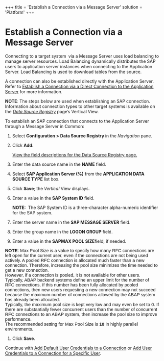+++
title = 'Establish a Connection via a Message Server'
solution = 'Platform'
+++

# Establish a Connection via a Message Server

Connecting to a target system  via a Message Server uses load balancing
to manage server resources. Load Balancing dynamically distributes the
SAP users to application server instances when connecting to the
Application Server. Load Balancing is used to download tables from the
source.

A connection can also be established directly with the Application
Server. Refer to [Establish a Connection via a Direct Connection to the
Application Server](Establish_a_Connection_Direct_Connection.htm) for
more information.

<span style="font-weight: bold;">NOTE</span>: The steps below are used
when establishing an SAP connection. Information about connection types
to other target systems is available on
the<span style="font-style: italic;"> [Data Source
Registry](../Page_Desc/Data_Source_Registry_H.htm#Data_Source_Registry_V)</span>
page’s Vertical View.

To establish an SAP connection that connects to the Application Server
through a Message Server in Common:

1.  Select <span style="font-weight: bold;">Configuration \> Data Source
    Registry </span>in the
    <span style="font-style: italic;">Navigation</span> pane.

2.  Click <span style="font-weight: bold;">Add</span>.
    
    [View the field descriptions for the Data Source Registry
    page.](../Page_Desc/Data_Source_Registry_H.htm)

3.  Enter the data source name in the
    <span style="font-weight: bold;">NAME</span> field.

4.  Select <span style="font-weight: bold;">SAP Application Server
    (%)</span> from the <span style="font-weight: bold;">APPLICATION
    DATA SOURCE TYPE</span> list box.

5.  Click <span style="font-weight: bold;">Save</span>; the
    <span style="font-style: italic;">Vertical</span> View displays.

6.  Enter a value in the <span style="font-weight: bold;">SAP System
    ID</span> field.
    
    **NOTE:**  The SAP System ID is a three-character alpha-numeric
    identifier for the SAP system.

7.  Enter the server name in the <span style="font-weight: bold;">SAP
    MESSAGE SERVER</span> field.

8.  Enter the group name in the <span style="font-weight: bold;">LOGON
    GROUP</span> field.

9.  Enter a value in the **SAPMAX POOL SIZE**field, if
needed.

<span style="font-size: 11.0pt;font-family: Arial, sans-serif;">**NOTE**:
Max Pool Size is a value to specify how many RFC connections are left
open for the current user, even if the connections are not being used
actively. A pooled RFC connection is allocated much faster than a new
connection. Therefore, increasing the pool size minimizes the time
needed to get a new connection.  
However, if a connection is pooled, it is not available for other users.
Typically, ABAP backend systems define an upper limit for the number of
RFC connections. If this number has been fully allocated by pooled
connections, then new users requesting a new connection may not succeed
because the maximum number of connections allowed by the ABAP system has
already been allocated.  
Typically, the maximum pool size is kept very low and may even be set to
0. If there are substantially fewer concurrent users than the number of
concurrent RFC connections to an ABAP system, then increase the pool
size to improve performance.  
The recommended setting for Max Pool Size is **10** in highly parallel
environments.</span>

1.  Click <span style="font-weight: bold;">Save</span>.

Continue with [Add Default User Credentials to a
Connection](Add_Default_User_Credentials_to_a_Connection.htm) or [Add
User Credentials to a Connection for a Specific
User](Add_User_Credentials_to_an_SAP_Connection_for_a_Specific_Use.htm).
